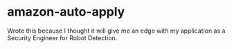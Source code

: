# amazon-auto-apply
Wrote this because I thought it will give me an edge with my application as a Security Engineer for Robot Detection.
